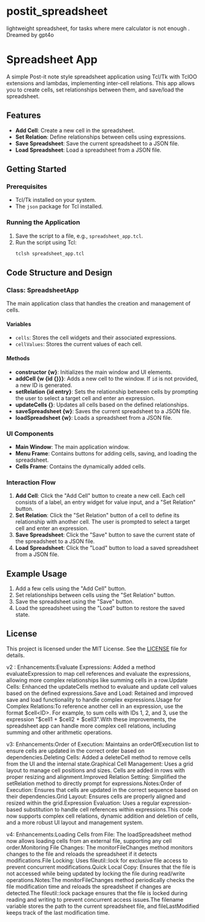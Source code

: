 # postit_spreadsheet
lightweight spreadsheet, for tasks where mere calculator is not enough . Dreamed by gpt4o

# Spreadsheet App

A simple Post-it note style spreadsheet application using Tcl/Tk with TclOO extensions and lambdas, implementing inter-cell relations. This app allows you to create cells, set relationships between them, and save/load the spreadsheet.

## Features

- **Add Cell**: Create a new cell in the spreadsheet.
- **Set Relation**: Define relationships between cells using expressions.
- **Save Spreadsheet**: Save the current spreadsheet to a JSON file.
- **Load Spreadsheet**: Load a spreadsheet from a JSON file.

## Getting Started

### Prerequisites

- Tcl/Tk installed on your system.
- The `json` package for Tcl installed.

### Running the Application

1. Save the script to a file, e.g., `spreadsheet_app.tcl`.
2. Run the script using Tcl:
    ```sh
    tclsh spreadsheet_app.tcl
    ```

## Code Structure and Design

### Class: SpreadsheetApp

The main application class that handles the creation and management of cells.

#### Variables
- `cells`: Stores the cell widgets and their associated expressions.
- `cellValues`: Stores the current values of each cell.

#### Methods

- **constructor {w}**: Initializes the main window and UI elements.
- **addCell {w {id {}}}**: Adds a new cell to the window. If `id` is not provided, a new ID is generated.
- **setRelation {id entry}**: Sets the relationship between cells by prompting the user to select a target cell and enter an expression.
- **updateCells {}**: Updates all cells based on the defined relationships.
- **saveSpreadsheet {w}**: Saves the current spreadsheet to a JSON file.
- **loadSpreadsheet {w}**: Loads a spreadsheet from a JSON file.

### UI Components

- **Main Window**: The main application window.
- **Menu Frame**: Contains buttons for adding cells, saving, and loading the spreadsheet.
- **Cells Frame**: Contains the dynamically added cells.

### Interaction Flow

1. **Add Cell**: Click the "Add Cell" button to create a new cell. Each cell consists of a label, an entry widget for value input, and a "Set Relation" button.
2. **Set Relation**: Click the "Set Relation" button of a cell to define its relationship with another cell. The user is prompted to select a target cell and enter an expression.
3. **Save Spreadsheet**: Click the "Save" button to save the current state of the spreadsheet to a JSON file.
4. **Load Spreadsheet**: Click the "Load" button to load a saved spreadsheet from a JSON file.

## Example Usage

1. Add a few cells using the "Add Cell" button.
2. Set relationships between cells using the "Set Relation" button.
3. Save the spreadsheet using the "Save" button.
4. Load the spreadsheet using the "Load" button to restore the saved state.

## License

This project is licensed under the MIT License. See the [LICENSE](LICENSE) file for details.


v2 :
Enhancements:Evaluate Expressions: Added a method evaluateExpression to map cell references and evaluate the expressions, allowing more complex relationships like summing cells in a row.Update Cells: Enhanced the updateCells method to evaluate and update cell values based on the defined expressions.Save and Load: Retained and improved save and load functionality to handle complex expressions.Usage for Complex Relations:To reference another cell in an expression, use the format $cell<ID>. For example, to sum cells with IDs 1, 2, and 3, use the expression "$cell1 + $cell2 + $cell3".With these improvements, the spreadsheet app can handle more complex cell relations, including summing and other arithmetic operations.

v3:
Enhancements:Order of Execution: Maintains an orderOfExecution list to ensure cells are updated in the correct order based on dependencies.Deleting Cells: Added a deleteCell method to remove cells from the UI and the internal state.Graphical Cell Management: Uses a grid layout to manage cell positions and sizes. Cells are added in rows with proper resizing and alignment.Improved Relation Setting: Simplified the setRelation method to directly prompt for expressions.Notes:Order of Execution: Ensures that cells are updated in the correct sequence based on their dependencies.Grid Layout: Ensures cells are properly aligned and resized within the grid.Expression Evaluation: Uses a regular expression-based substitution to handle cell references within expressions.This code now supports complex cell relations, dynamic addition and deletion of cells, and a more robust UI layout and management system.

v4:
Enhancements:Loading Cells from File: The loadSpreadsheet method now allows loading cells from an external file, supporting any cell order.Monitoring File Changes: The monitorFileChanges method monitors changes to the file and reloads the spreadsheet if it detects modifications.File Locking: Uses fileutil::lock for exclusive file access to prevent concurrent modifications.Quick Local Copy: Ensures that the file is not accessed while being updated by locking the file during read/write operations.Notes:The monitorFileChanges method periodically checks the file modification time and reloads the spreadsheet if changes are detected.The fileutil::lock package ensures that the file is locked during reading and writing to prevent concurrent access issues.The filename variable stores the path to the current spreadsheet file, and fileLastModified keeps track of the last modification time.
